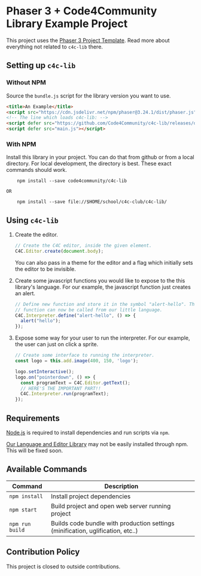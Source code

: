 # Phaser 3 + Code4Community Library Example Project

This project uses the [Phaser 3 Project
Template](https://github.com/photonstorm/phaser3-project-template). Read more
about everything not related to `c4c-lib` there.

## Setting up `c4c-lib`

### Without NPM

Source the `bundle.js` script for the library version you want to use.

```html
<title>An Example</title>
<script src="https://cdn.jsdelivr.net/npm/phaser@3.24.1/dist/phaser.js"></script>
<!-- The line which loads c4c-lib: -->
<script defer src="https://github.com/Code4Community/c4c-lib/releases/download/0.2.2/bundle.js"></script>
<script defer src="main.js"></script>
```

### With NPM

Install this library in your project. You can do that from github or from a local directory. For local development, the directory is best. These exact commands should work.

        npm install --save code4community/c4c-lib
        
    OR
    
        npm install --save file://$HOME/school/c4c-club/c4c-lib/

## Using `c4c-lib` 

1.  Create the editor.

    ```javascript
    // Create the C4C editor, inside the given element.
    C4C.Editor.create(document.body);
    ```
    
    You can also pass in a theme for the editor and a flag which initially sets the editor to be invisible.
    
2.  Create some javascript functions you would like to expose to the this library's language. For our example, the javascript function just creates an alert.

    ```javascript
    // Define new function and store it in the symbol "alert-hello". This
    // function can now be called from our little language.
    C4C.Interpreter.define("alert-hello", () => {
      alert("hello");
    });
    ```

3.  Expose some way for your user to run the interpreter. For our example, the user can just on click a sprite.

    ```javascript
    // Create some interface to running the interpreter.
    const logo = this.add.image(400, 150, 'logo');

    logo.setInteractive();
    logo.on("pointerdown", () => {
      const programText = C4C.Editor.getText();
      // HERE'S THE IMPORTANT PART!!
      C4C.Interpreter.run(programText);
    });
    ```

## Requirements

[Node.js](https://nodejs.org) is required to install dependencies and run scripts via `npm`.

[Our Language and Editor Library](https://github.com/Code4Community/code-editor-and-interpreter) may not be easily installed through npm. This will be fixed soon.

## Available Commands

| Command         | Description                                                                     |
|-----------------|---------------------------------------------------------------------------------|
| `npm install`   | Install project dependencies                                                    |
| `npm start`     | Build project and open web server running project                               |
| `npm run build` | Builds code bundle with production settings (minification, uglification, etc..) |

## Contribution Policy
This project is closed to outside contributions.
